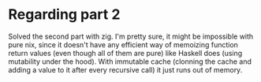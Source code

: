 # Regarding part 2

Solved the second part with zig. I'm pretty sure, it might be impossible with pure nix, since it doesn't have any efficient way of memoizing function return values (even though all of them are pure) like Haskell does (using mutability under the hood). With immutable cache (clonning the cache and adding a value to it after every recursive call) it just runs out of memory.
